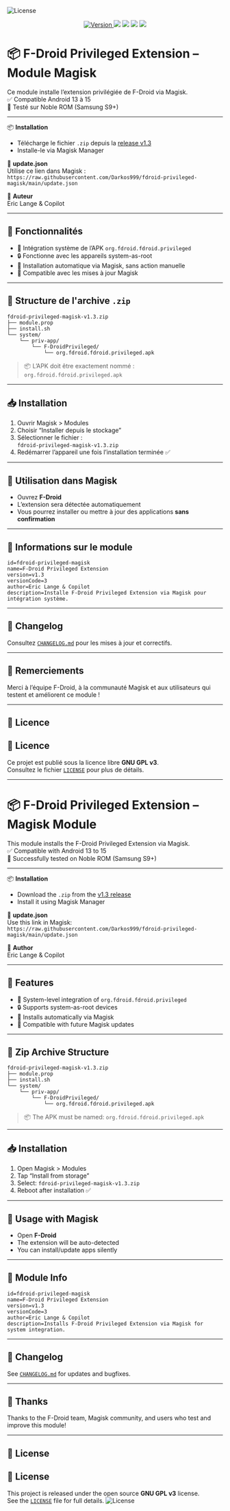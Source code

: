 ![License](https://img.shields.io/github/license/Darkos999/fdroid-privileged-magisk?label=License)
<p align="center">
  <a href="https://github.com/Darkos999/fdroid-privileged-magisk/releases/latest">
    <img src="https://img.shields.io/github/v/release/Darkos999/fdroid-privileged-magisk?label=version&color=blue" alt="Version">
  </a>
  <img src="https://img.shields.io/badge/Magisk-Module-blue">
  <img src="https://img.shields.io/badge/Android-13--15-green">
  <img src="https://img.shields.io/badge/License-MIT-lightgrey">
  <img src="https://img.shields.io/badge/Language-FR%20%7C%20EN-yellow">
</p>


# 📦 F-Droid Privileged Extension – Module Magisk

Ce module installe l’extension privilégiée de F-Droid via Magisk.  
✅ Compatible Android 13 à 15  
🧪 Testé sur Noble ROM (Samsung S9+)

---

📦 **Installation**
- Télécharge le fichier `.zip` depuis la [release v1.3](https://github.com/Darkos999/fdroid-privileged-magisk/releases/latest)
- Installe-le via Magisk Manager

🔗 **update.json**  
Utilise ce lien dans Magisk :  
`https://raw.githubusercontent.com/Darkos999/fdroid-privileged-magisk/main/update.json`

👤 **Auteur**  
Eric Lange & Copilot

---

## 🧰 Fonctionnalités

- 📲 Intégration système de l’APK `org.fdroid.fdroid.privileged`
- 🔒 Fonctionne avec les appareils system-as-root
- 🚀 Installation automatique via Magisk, sans action manuelle
- 🔄 Compatible avec les mises à jour Magisk

---

## 📁 Structure de l'archive `.zip`

```
fdroid-privileged-magisk-v1.3.zip  
├── module.prop  
├── install.sh  
└── system/  
    └── priv-app/  
        └── F-DroidPrivileged/  
            └── org.fdroid.fdroid.privileged.apk
```

> 📦 L’APK doit être exactement nommé : `org.fdroid.fdroid.privileged.apk`

---

## 📥 Installation

1. Ouvrir Magisk > Modules  
2. Choisir “Installer depuis le stockage”  
3. Sélectionner le fichier :  
   `fdroid-privileged-magisk-v1.3.zip`  
4. Redémarrer l’appareil une fois l’installation terminée ✅

---

## 🧭 Utilisation dans Magisk

- Ouvrez **F-Droid**  
- L’extension sera détectée automatiquement  
- Vous pourrez installer ou mettre à jour des applications **sans confirmation**

---

## 📝 Informations sur le module

```
id=fdroid-privileged-magisk
name=F-Droid Privileged Extension
version=v1.3
versionCode=3
author=Eric Lange & Copilot
description=Installe F-Droid Privileged Extension via Magisk pour intégration système.
```

---

## 📰 Changelog

Consultez [`CHANGELOG.md`](./CHANGELOG.md) pour les mises à jour et correctifs.

---

## 🤝 Remerciements

Merci à l’équipe F-Droid, à la communauté Magisk et aux utilisateurs qui testent et améliorent ce module !

---

## 📜 Licence

## 📜 Licence

Ce projet est publié sous la licence libre **GNU GPL v3**.  
Consultez le fichier [`LICENSE`](./LICENSE) pour plus de détails.

---

# 📦 F-Droid Privileged Extension – Magisk Module

This module installs the F-Droid Privileged Extension via Magisk.  
✅ Compatible with Android 13 to 15  
🧪 Successfully tested on Noble ROM (Samsung S9+)

---

📦 **Installation**
- Download the `.zip` from the [v1.3 release](https://github.com/Darkos999/fdroid-privileged-magisk/releases/latest)
- Install it using Magisk Manager

🔗 **update.json**  
Use this link in Magisk:  
`https://raw.githubusercontent.com/Darkos999/fdroid-privileged-magisk/main/update.json`

👤 **Author**  
Eric Lange & Copilot

---

## 🧰 Features

- 📲 System-level integration of `org.fdroid.fdroid.privileged`
- 🔒 Supports system-as-root devices
- 🚀 Installs automatically via Magisk
- 🔄 Compatible with future Magisk updates

---

## 📁 Zip Archive Structure

```
fdroid-privileged-magisk-v1.3.zip  
├── module.prop  
├── install.sh  
└── system/  
    └── priv-app/  
        └── F-DroidPrivileged/  
            └── org.fdroid.fdroid.privileged.apk
```

> 📦 The APK must be named: `org.fdroid.fdroid.privileged.apk`

---

## 📥 Installation

1. Open Magisk > Modules  
2. Tap “Install from storage”  
3. Select: `fdroid-privileged-magisk-v1.3.zip`  
4. Reboot after installation ✅

---

## 🧭 Usage with Magisk

- Open **F-Droid**  
- The extension will be auto-detected  
- You can install/update apps silently

---

## 📝 Module Info

```
id=fdroid-privileged-magisk
name=F-Droid Privileged Extension
version=v1.3
versionCode=3
author=Eric Lange & Copilot
description=Installs F-Droid Privileged Extension via Magisk for system integration.
```

---

## 📰 Changelog

See [`CHANGELOG.md`](./CHANGELOG.md) for updates and bugfixes.

---

## 🤝 Thanks

Thanks to the F-Droid team, Magisk community, and users who test and improve this module!

---

## 📜 License

## 📜 License

This project is released under the open source **GNU GPL v3** license.  
See the [`LICENSE`](./LICENSE) file for full details.
![License](https://img.shields.io/github/license/Darkos999/fdroid-privileged-magisk)

